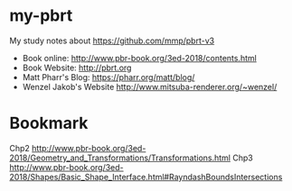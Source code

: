# my-pbrt
My study notes about https://github.com/mmp/pbrt-v3

* Book online: http://www.pbr-book.org/3ed-2018/contents.html
* Book Website: http://pbrt.org
* Matt Pharr's Blog: https://pharr.org/matt/blog/
* Wenzel Jakob's Website http://www.mitsuba-renderer.org/~wenzel/

# Bookmark
Chp2
http://www.pbr-book.org/3ed-2018/Geometry_and_Transformations/Transformations.html
Chp3
http://www.pbr-book.org/3ed-2018/Shapes/Basic_Shape_Interface.html#RayndashBoundsIntersections
